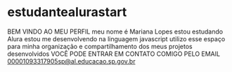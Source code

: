 # estudantealurastart 
BEM VINDO AO MEU PERFIL
meu nome é Mariana Lopes
estou estudando Alura
estou me desenvolvendo na linguagem javascript
utilizo esse espaço para minha organização e compartilhamento dos meus projetos desenvolvidos
VOCÊ PODE ENTRAR EM CONTATO COMIGO PELO EMAIL
00001093317905sp@al.educacao.sp.gov.br
